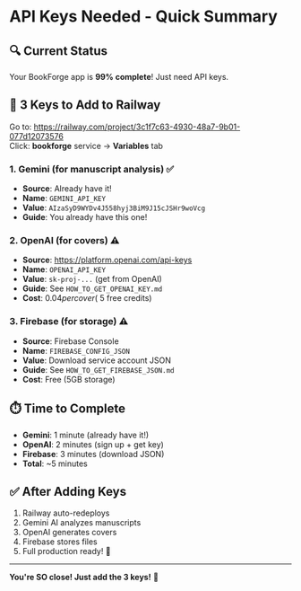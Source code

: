 # API Keys Needed - Quick Summary

## 🔍 Current Status

Your BookForge app is **99% complete**! Just need API keys.

## 🔑 3 Keys to Add to Railway

Go to: https://railway.com/project/3c1f7c63-4930-48a7-9b01-077d12073576  
Click: **bookforge** service → **Variables** tab

### 1. Gemini (for manuscript analysis) ✅
- **Source**: Already have it!
- **Name**: `GEMINI_API_KEY`
- **Value**: `AIzaSyD9WYDv4J558hyj3BiM9J15cJSHr9woVcg`
- **Guide**: You already have this one!

### 2. OpenAI (for covers) ⚠️
- **Source**: https://platform.openai.com/api-keys
- **Name**: `OPENAI_API_KEY`
- **Value**: `sk-proj-...` (get from OpenAI)
- **Guide**: See `HOW_TO_GET_OPENAI_KEY.md`
- **Cost**: $0.04 per cover (~$5 free credits)

### 3. Firebase (for storage) ⚠️
- **Source**: Firebase Console
- **Name**: `FIREBASE_CONFIG_JSON`
- **Value**: Download service account JSON
- **Guide**: See `HOW_TO_GET_FIREBASE_JSON.md`
- **Cost**: Free (5GB storage)

## ⏱️ Time to Complete

- **Gemini**: 1 minute (already have it!)
- **OpenAI**: 2 minutes (sign up + get key)
- **Firebase**: 3 minutes (download JSON)
- **Total**: ~5 minutes

## ✅ After Adding Keys

1. Railway auto-redeploys
2. Gemini AI analyzes manuscripts
3. OpenAI generates covers
4. Firebase stores files
5. Full production ready! 🎉

---

**You're SO close! Just add the 3 keys!** 🚀

